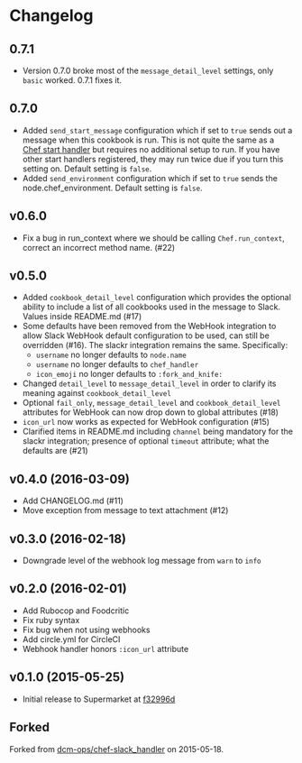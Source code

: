 # Changelog

## 0.7.1
- Version 0.7.0 broke most of the `message_detail_level` settings, only `basic` worked. 0.7.1 fixes it.

## 0.7.0
- Added `send_start_message` configuration which if set to `true` sends out a message when this cookbook is run. This is not quite the same as a [Chef start handler](https://docs.chef.io/handlers.html) but requires no additional setup to run. If you have other start handlers registered, they may run twice due if you turn this setting on. Default setting is `false`.
- Added `send_environment` configuration which if set to `true` sends the node.chef_environment. Default setting is `false`.

## v0.6.0
- Fix a bug in run_context where we should be calling `Chef.run_context`, correct an incorrect method name. (#22)

## v0.5.0
- Added `cookbook_detail_level` configuration which provides the optional ability to include a list of all cookbooks used in the message to Slack. Values inside README.md (#17)
- Some defaults have been removed from the WebHook integration to allow Slack WebHook default configuration to be used, can still be overridden (#16). The slackr integration remains the same. Specifically:
  - `username` no longer defaults to `node.name`
  - `username` no longer defaults to `chef_handler`
  - `icon_emoji` no longer defaults to `:fork_and_knife:`
- Changed `detail_level` to `message_detail_level` in order to clarify its meaning against `cookbook_detail_level`
- Optional `fail_only`, `message_detail_level` and `cookbook_detail_level` attributes for WebHook can now drop down to global attributes (#18)
- `icon_url` now works as expected for WebHook configuration (#15)
- Clarified items in README.md including `channel` being mandatory for the slackr integration; presence of optional `timeout` attribute; what the defaults are (#21)

## v0.4.0 (2016-03-09)
- Add CHANGELOG.md (#11)
- Move exception from message to text attachment (#12)

## v0.3.0 (2016-02-18)
- Downgrade level of the webhook log message from `warn` to `info`

## v0.2.0 (2016-02-01)
- Add Rubocop and Foodcritic
- Fix ruby syntax
- Fix bug when not using webhooks
- Add circle.yml for CircleCI
- Webhook handler honors `:icon_url` attribute

## v0.1.0 (2015-05-25)
- Initial release to Supermarket at [f32996d](https://github.com/rackspace-cookbooks/chef-slack_handler/commit/f32996d)

## Forked
Forked from [dcm-ops/chef-slack_handler](https://github.com/dcm-ops/chef-slack_handler) on 2015-05-18.
